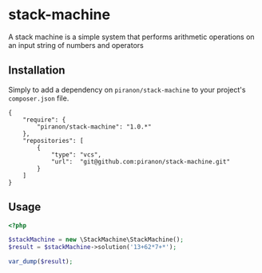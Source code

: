 # stack-machine

A stack machine is a simple system that performs arithmetic operations on an input string of numbers and operators

## Installation

Simply to add a dependency on `piranon/stack-machine` to your project's `composer.json` file.

    {
        "require": {
            "piranon/stack-machine": "1.0.*"
        },
        "repositories": [
            {
                "type": "vcs",
                "url":  "git@github.com:piranon/stack-machine.git"
            }
        ]
    }

## Usage

```php
<?php

$stackMachine = new \StackMachine\StackMachine();
$result = $stackMachine->solution('13+62*7+*');

var_dump($result);
```
